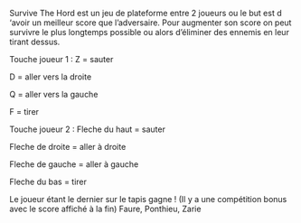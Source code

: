 Survive The Hord est un jeu de plateforme entre 2 joueurs ou le but est d ‘avoir un meilleur score que l’adversaire. Pour augmenter son score on peut survivre le plus longtemps possible ou alors d’éliminer des ennemis en leur tirant dessus.

Touche joueur 1 : Z = sauter

D = aller vers la droite

Q = aller vers la gauche

F = tirer

Touche joueur 2 : Fleche du haut = sauter

Fleche de droite = aller à droite

Fleche de gauche = aller à gauche

Fleche du bas = tirer

Le joueur étant le dernier sur le tapis gagne ! (Il y a une compétition bonus avec le score affiché à la fin)
Faure, Ponthieu, Zarie
